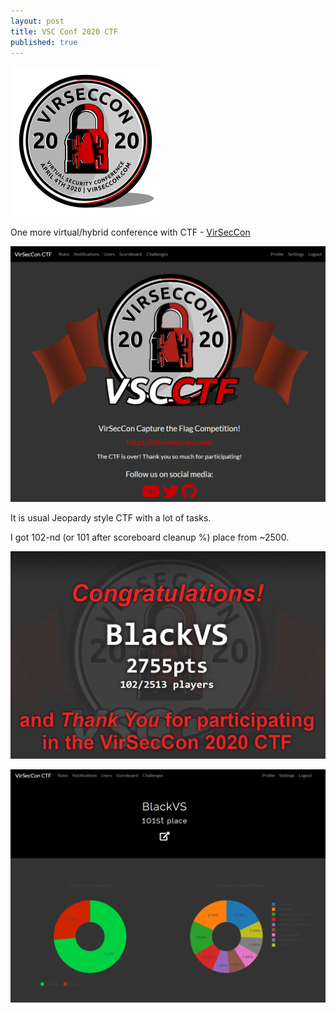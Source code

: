 ```yaml
---
layout: post
title: VSC Conf 2020 CTF
published: true
---
```


![logo](../images/VSCCON2020/logo.png)

One more virtual/hybrid conference with CTF - [VirSecCon](https://virseccon.com/)

<!--more-->

![scoreboard](../images/VSCCON2020/main.png) 

It is usual Jeopardy style CTF with a lot of tasks.

I got 102-nd (or 101 after scoreboard cleanup %) place from ~2500.

![scoreboard](../images/VSCCON2020/score.png) 

![scoreboard](../images/VSCCON2020/profile.png) 



